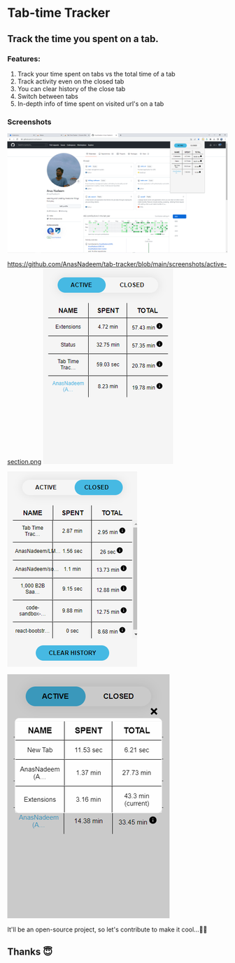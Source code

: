# Tab-time Tracker

## Track the time you spent on a tab.

### Features:
1. Track your time spent on tabs vs the total time of a tab
2. Track activity even on the closed tab
3. You can clear history of the close tab
4. Switch between tabs
5. In-depth info of time spent on visited url's on a tab

### Screenshots
![Full tab with extension](https://github.com/AnasNadeem/tab-tracker/blob/main/screenshots/v2/full-tab-with-extension.png?raw=true)

https://github.com/AnasNadeem/tab-tracker/blob/main/screenshots/active-section.png
![Action section](https://github.com/AnasNadeem/tab-tracker/blob/main/screenshots/v2/active-section.png?raw=true)

![Closed section](https://github.com/AnasNadeem/tab-tracker/blob/main/screenshots/v2/closed-section.png?raw=true)

![In depth breakdown of time of a particular tab](https://github.com/AnasNadeem/tab-tracker/blob/main/screenshots/v2/in-depth-breakdown.png?raw=true)

It'll be an open-source project, so let's contribute to make it cool...🤘🎉
## Thanks 😇